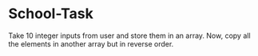 # School-Task
Take 10 integer inputs from user and store them in an array. Now, copy all the elements in another array but in reverse order.
